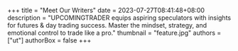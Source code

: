 +++
title = "Meet Our Writers"
date  = 2023-07-27T08:41:48+08:00
description = "UPCOMINGTRADER equips aspiring speculators with insights for futures & day trading success. Master the mindset, strategy, and emotional control to trade like a pro."
thumbnail = "feature.jpg"
authors = ["ut"]
authorBox = false
+++
